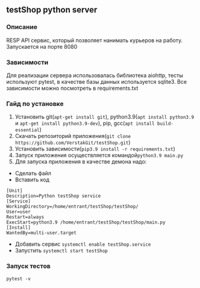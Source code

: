 ## testShop python server
### Описание
RESP API сервис, который позволяет нанимать курьеров на работу. Запускается на порте 8080
### Зависимости
Для реализации сервера использовалась библиотека aiohttp, тесты используют pytest, в качестве базы данных используется sqlite3.
Все зависимости можно посмотреть в requirements.txt
### Гайд по установке
1. Установить git(`apt-get install git`), python3.9(`apt install python3.9` и `apt-get install python3.9-dev`), pip, gcc(`apt install build-essential`)
2. Скачать репозиторий приложения(`git clone https://github.com/VerstakGit/testShop.git`)
3. Установить зависимости(`pip3.9 install -r requirements.txt`)
4. Запуск приложения осуществляется командой`python3.9 main.py`
5. Для запуска приложения в качестве демона надо:
* Сделать файл
* Вставить код
```
[Unit]
Description=Python testShop service
[Service]
WorkingDirectory=/home/entrant/testShop/testShop/
User=user
Restart=always
ExecStart=python3.9 /home/entrant/testShop/testShop/main.py
[Install]
WantedBy=multi-user.target
```
* Добавить сервис `systemctl enable testShop.service`
* Запустить `systemctl start testShop`
### Запуск тестов
`pytest -v`